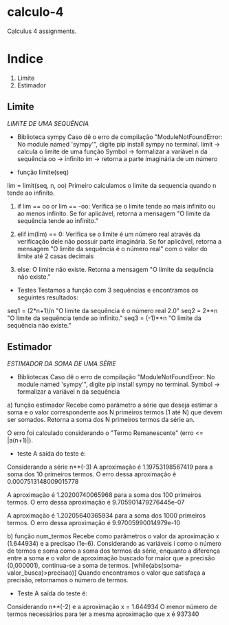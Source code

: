 # calculo-4
Calculus 4 assignments.

# Indice

1. Limite
2. Estimador

## Limite

_LIMITE DE UMA SEQUÊNCIA_

- Biblioteca sympy
Caso dê o erro de compilação "ModuleNotFoundError: No module named 'sympy'", digite pip install sympy no terminal.
limit -> calcula o limite de uma função
Symbol -> formalizar a variável n da sequência
oo -> infinito
im -> retorna a parte imaginária de um número

- função limite(seq)

lim = limit(seq, n, oo)
Primeiro calculamos o limite da sequencia quando n tende ao infinito.

1) if lim == oo or lim == -oo:
Verifica se o limite tende ao mais infinito ou ao menos infinito.
Se for aplicável, retorna a mensagem "O limite da sequência tende ao infinito."

2) elif im(lim) == 0:
Verifica se o limite é um número real através da verificação dele não possuir parte imaginária.
Se for aplicável, retorna a mensagem "O limite da sequência é o número real" com o valor do limite até 2 casas decimais
        
3) else:
O limite não existe. Retorna a mensagem "O limite da sequência não existe."

- Testes
Testamos a função com 3 sequências e encontramos os seguintes resultados:

seq1 = (2*n+1)/n  "O limite da sequência é o número real 2.0"
seq2 = 2**n  "O limite da sequência tende ao infinito."
seq3 = (-1)**n  "O limite da sequência não existe."


## Estimador

_ESTIMADOR DA SOMA DE UMA SÉRIE_

- Bibliotecas
Caso dê o erro de compilação "ModuleNotFoundError: No module named 'sympy'", digite pip install sympy no terminal.
Symbol -> formalizar a variável n da sequência

a) função estimador
Recebe como parâmetro a série que deseja estimar a soma e o valor correspondente aos N primeiros termos (1 até N) que devem ser somados.
Retorna a soma dos N primeiros termos da série an.

O erro foi calculado considerando o "Termo Remanescente" (erro <= |a(n+1)|).

- teste
A saída do teste é:

Considerando a série n**(-3)
A aproximação é 1.19753198567419 para a soma dos 10 primeiros termos.
O erro dessa aproximação é 0.0007513148009015778

A aproximação é 1.20200740065968 para a soma dos 100 primeiros termos.
O erro dessa aproximação é 9.705901479276445e-07

A aproximação é 1.20205640365934 para a soma dos 1000 primeiros termos.
O erro dessa aproximação é 9.97005990014979e-10


b) função num_termos
Recebe como parâmetros o valor da aproximação x (1.644934) e a precisao (1e-6).
Considerando as variáveis i como o número de termos e soma como a soma dos termos da série,
enquanto a diferença entre a soma e o valor de aproximação buscado for maior que a precisão (0,000001),
continua-se a soma de termos. [while(abs(soma-valor_busca)>precisao)]
Quando encontramos o valor que satisfaça a precisão, retornamos o número de termos. 


- Teste
A saída do teste é:

Considerando n**(-2) e a aproximação x = 1.644934
O menor número de termos necessários para ter a mesma aproximação que x é 937340